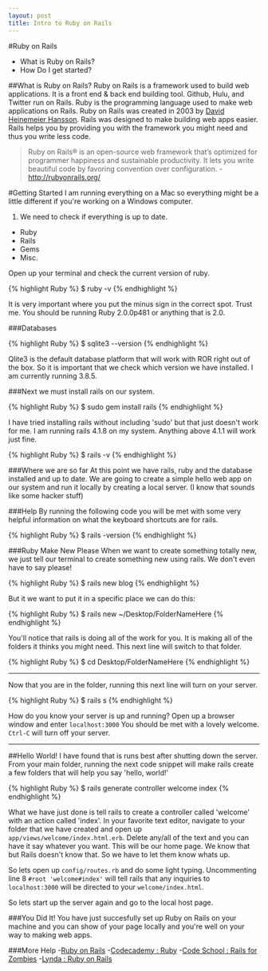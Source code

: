 ```yaml
---
layout: post
title: Intro to Ruby on Rails
---
```


#Ruby on Rails
- What is Ruby on Rails?
- How Do I get started?

##What is Ruby on Rails?
Ruby on Rails is a framework used to build web applications. It is a front end & back end building tool. Github, Hulu, and Twitter run on Rails. Ruby is the programming language used to make web applications on Rails. Ruby on Rails was created in 2003 by [David Heinemeier Hansson](http://david.heinemeierhansson.com/). Rails was designed to make building web apps easier. Rails helps you by providing you with the framework you might need and thus you write less code.

>Ruby on Rails® is an open-source web framework that’s optimized
for programmer happiness and sustainable productivity. It lets you
write beautiful code by favoring convention over configuration.
-http://rubyonrails.org/

#Getting Started
I am running everything on a Mac so everything might be a little different if you're working on a Windows computer. 

1. We need to check if everything is up to date. 
- Ruby
- Rails
- Gems
- Misc.

Open up your terminal and check the current version of ruby.

{% highlight Ruby %}
$ ruby -v
{% endhighlight %}

It is very important where you put the minus sign in the correct spot. Trust me. You should be running Ruby 2.0.0p481 or anything that is 2.0.

###Databases

{% highlight Ruby %}
$ sqlite3 --version
{% endhighlight %}

Qlite3 is the default database platform that will work with ROR right out of the box. So it is important that we check which version we have installed. I am currently running 3.8.5. 

###Next we must install rails on our system.

{% highlight Ruby %}
$ sudo gem install rails
{% endhighlight %}

I have tried installing rails without including 'sudo' but that just doesn't work for me. I am running rails 4.1.8 on my system. Anything above 4.1.1 will work just fine. 

{% highlight Ruby %}
$ rails -v
{% endhighlight %}



###Where we are so far
At this point we have rails, ruby and the database installed and up to date.
We are going to create a simple hello web app on our system and run it locally by creating a local server. (I know that sounds like some hacker stuff) 

###Help 
By running the following code you will be met with some very helpful information on what the keyboard shortcuts are for rails.

{% highlight Ruby %}
$ rails -version
{% endhighlight %}

###Ruby Make New Please
When we want to create something totally new, we just tell our terminal to create something new using rails. We don't even have to say please!

{% highlight Ruby %}
$ rails new blog
{% endhighlight %}

But it we want to put it in a specific place we can do this:

{% highlight Ruby %}
$ rails new ~/Desktop/FolderNameHere
{% endhighlight %}

You'll notice that rails is doing all of the work for you. It is making all of the folders it thinks you might need. This next line will switch to that folder.

{% highlight Ruby %}
$ cd Desktop/FolderNameHere
{% endhighlight %}


***
Now that you are in the folder, running this next line will turn on your server.


{% highlight Ruby %}
$ rails s
{% endhighlight %}


How do you know your server is up and running? Open up a browser window and enter `localhost:3000` You should be met with a lovely welcome.  `Ctrl-C` will turn off your server. 
***

##Hello World!
I have found that is runs best after shutting down the server. From your main folder, running the next code snippet will make rails create a few folders that will help you say 'hello, world!'


{% highlight Ruby %}
$ rails generate controller welcome index
{% endhighlight %}


What we have just done is tell rails to create a controller called 'welcome' with an action called 'index'. In your favorite text editor, navigate to your folder that we have created and open up `app/views/welcome/index.html.erb`. Delete any/all of the text and you can have it say whatever you want. This will be our home page. We know that but Rails doesn't know that. So we have to let them know whats up. 

So lets open up `config/routes.rb` and do some light typing. Uncommenting line 8 `#root 'welcome#index'` will tell rails that any inquiries to `localhost:3000` will be directed to your `welcome/index.html`. 

So lets start up the server again and go to the local host page. 

###You Did It!
You have just succesfully set up Ruby on Rails on your machine and you can show of your page locally and you're well on your way to making web apps. 

###More Help
-[Ruby on Rails](http://guides.rubyonrails.org/getting_started.html)
-[Codecademy : Ruby](http://www.codecademy.com/tracks/ruby)
-[Code School : Rails for Zombies](http://railsforzombies.org/)
-[Lynda : Ruby on Rails](http://www.lynda.com/search?q=ruby+on+rails)
